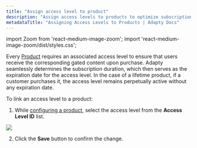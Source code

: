```yaml
---
title: "Assign access level to product"
description: "Assign access levels to products to optimize subscription management."
metadataTitle: "Assigning Access Levels to Products | Adapty Docs"
---
```


import Zoom from 'react-medium-image-zoom';
import 'react-medium-image-zoom/dist/styles.css';

Every [Product](product) requires an associated access level to ensure that users receive the corresponding gated content upon purchase. Adapty seamlessly determines the subscription duration, which then serves as the expiration date for the access level. In the case of a lifetime product, if a customer purchases it, the access level remains perpetually active without any expiration date.

To link an access level to a product:

1. While [configuring a product](create-product), select the access level from the **Access Level ID** list.


<Zoom>
  <img src={require('./img/e71651e-add_access_level_to_product.webp').default}
  style={{
    border: '1px solid #727272', /* border width and color */
    width: '700px', /* image width */
    display: 'block', /* for alignment */
    margin: '0 auto' /* center alignment */
  }}
/>
</Zoom>





2. Click the **Save** button to confirm the change.